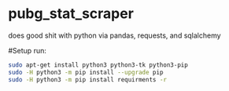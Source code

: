 # pubg_stat_scraper
does good shit with python via pandas, requests, and sqlalchemy

#Setup
run:
```bash
sudo apt-get install python3 python3-tk python3-pip
sudo -H python3 -m pip install --upgrade pip
sudo -H python3 -m pip install requirments -r

